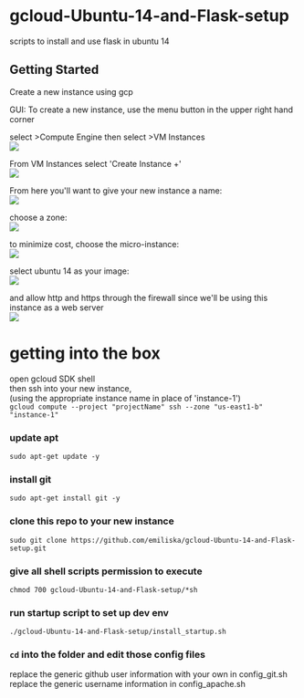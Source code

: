 # gcloud-Ubuntu-14-and-Flask-setup
scripts to install and use flask in ubuntu 14

## Getting Started
Create a new instance using gcp 

GUI:
To create a new instance, use the menu button in the upper right hand corner 

select >Compute Engine then select >VM Instances <br>
<img src="https://github.com/emiliska/gcloud-Ubuntu-14-and-Flask-setup/blob/master/Images/ci_0b.PNG"/>

From VM Instances select 'Create Instance +' <br>
<img src="https://github.com/emiliska/gcloud-Ubuntu-14-and-Flask-setup/blob/master/Images/create_instance.PNG"/>

From here you'll want to give your new instance a name:<br>
<img src="https://github.com/emiliska/gcloud-Ubuntu-14-and-Flask-setup/blob/master/Images/ci_1.PNG"/>

choose a zone:<br>
<img src="https://github.com/emiliska/gcloud-Ubuntu-14-and-Flask-setup/blob/master/Images/ci_2.PNG"/>

to minimize cost, choose the micro-instance:<br>
<img src="https://github.com/emiliska/gcloud-Ubuntu-14-and-Flask-setup/blob/master/Images/ci_3.PNG"/>

select ubuntu 14 as your image:<br>
<img src="https://github.com/emiliska/gcloud-Ubuntu-14-and-Flask-setup/blob/master/Images/ci_4.PNG"/>

and allow http and https through the firewall since we'll be using this instance as a web server<br>
<img src="https://github.com/emiliska/gcloud-Ubuntu-14-and-Flask-setup/blob/master/Images/ci_5.PNG"/>

# getting into the box
open gcloud SDK shell<br>
then ssh into your new instance,
<br>(using the appropriate instance name in place of 'instance-1')
<br>`gcloud compute --project "projectName" ssh --zone "us-east1-b" "instance-1"`

### update apt
`sudo apt-get update -y`

### install git
`sudo apt-get install git -y`

### clone this repo to your new instance
`sudo git clone https://github.com/emiliska/gcloud-Ubuntu-14-and-Flask-setup.git`

### give all shell scripts permission to execute
`chmod 700 gcloud-Ubuntu-14-and-Flask-setup/*sh`

### run startup script to set up dev env
`./gcloud-Ubuntu-14-and-Flask-setup/install_startup.sh`

### `cd` into the folder and edit those config files
replace the generic github user information with your own in config_git.sh
replace the generic username information in config_apache.sh

